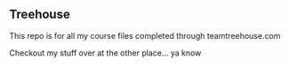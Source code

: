 ## Treehouse

This repo is for all my course files completed through teamtreehouse.com

Checkout my stuff over at the other place... ya know